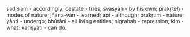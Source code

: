 sadṛśam - accordingly; ceṣṭate - tries; svasyāḥ - by his own; prakṛteḥ - modes of nature; jñāna-vān - learned; api - although; prakṛtim - nature; yānti - undergo; bhūtāni - all living entities; nigrahaḥ - repression; kim - what; kariṣyati - can do.